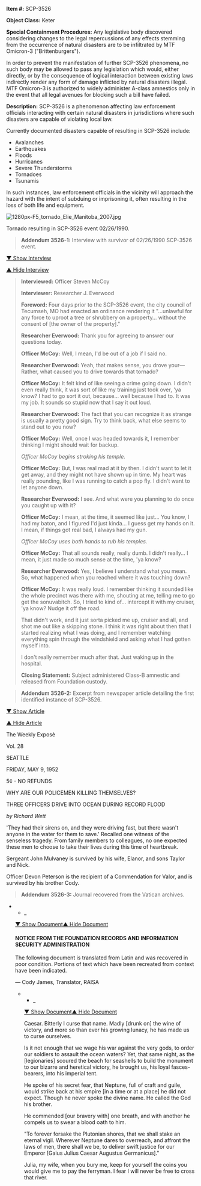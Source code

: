 **Item #:** SCP-3526

**Object Class:** Keter

**Special Containment Procedures:** Any legislative body discovered considering changes to the legal repercussions of any effects stemming from the occurrence of natural disasters are to be infiltrated by MTF Omicron-3 ("Brittenburgers").

In order to prevent the manifestation of further SCP-3526 phenomena, no such body may be allowed to pass any legislation which would, either directly, or by the consequence of logical interaction between existing laws indirectly render any form of damage inflicted by natural disasters illegal. MTF Omicron-3 is authorized to widely administer A-class amnestics only in the event that all legal avenues for blocking such a bill have failed.

**Description:** SCP-3526 is a phenomenon affecting law enforcement officials interacting with certain natural disasters in jurisdictions where such disasters are capable of violating local law.

Currently documented disasters capable of resulting in SCP-3526 include:

*   Avalanches
*   Earthquakes
*   Floods
*   Hurricanes
*   Severe Thunderstorms
*   Tornadoes
*   Tsunamis

In such instances, law enforcement officials in the vicinity will approach the hazard with the intent of subduing or imprisoning it, often resulting in the loss of both life and equipment.

![1280px-F5_tornado_Elie_Manitoba_2007.jpg](https://upload.wikimedia.org/wikipedia/commons/thumb/9/98/F5_tornado_Elie_Manitoba_2007.jpg/1280px-F5_tornado_Elie_Manitoba_2007.jpg "Click and hold to enlarge.")

Tornado resulting in SCP-3526 event 02/26/1990.

  

> **Addendum 3526-1:** Interview with survivor of 02/26/1990 SCP-3526 event.

[▼ Show Interview](javascript:;)

[▲ Hide Interview](javascript:;)

> **Interviewed:** Officer Steven McCoy
> 
> **Interviewer:** Researcher J. Everwood
> 
> **Foreword:** Four days prior to the SCP-3526 event, the city council of Tecumseh, MO had enacted an ordinance rendering it "…unlawful for any force to uproot a tree or shrubbery on a property… without the consent of \[the owner of the property\]."
> 
> **<Begin Log>**
> 
> **Researcher Everwood:** Thank you for agreeing to answer our questions today.
> 
> **Officer McCoy:** Well, I mean, I'd be out of a job if I said no.
> 
> **Researcher Everwood:** Yeah, that makes sense, you drove your— Rather, what caused you to drive towards that tornado?
> 
> **Officer McCoy:** It felt kind of like seeing a crime going down. I didn't even really think, it was sort of like my training just took over, 'ya know? I had to go sort it out, because… well because I had to. It was my job. It sounds so stupid now that I say it out loud.
> 
> **Researcher Everwood:** The fact that you can recognize it as strange is usually a pretty good sign. Try to think back, what else seems to stand out to you now?
> 
> **Officer McCoy:** Well, once I was headed towards it, I remember thinking I might should wait for backup.
> 
> _Officer McCoy begins stroking his temple._
> 
> **Officer McCoy:** But, I was real mad at it by then. I didn't want to let it get away, and they might not have shown up in time. My heart was really pounding, like I was running to catch a pop fly. I didn't want to let anyone down.
> 
> **Researcher Everwood:** I see. And what were you planning to do once you caught up with it?
> 
> **Officer McCoy:** I mean, at the time, it seemed like just… You know, I had my baton, and I figured I'd just kinda… I guess get my hands on it. I mean, if things got real bad, I always had my gun.
> 
> _Officer McCoy uses both hands to rub his temples._
> 
> **Officer McCoy:** That all sounds really, really dumb. I didn't really… I mean, it just made so much sense at the time, 'ya know?
> 
> **Researcher Everwood:** Yes, I believe I understand what you mean. So, what happened when you reached where it was touching down?
> 
> **Officer McCoy:** It was really loud. I remember thinking it sounded like the whole precinct was there with me, shouting at me, telling me to go get the sonuvabitch. So, I tried to kind of… intercept it with my cruiser, 'ya know? Nudge it off the road.
> 
> That didn't work, and it just sorta picked me up, cruiser and all, and shot me out like a skipping stone. I think it was right about then that I started realizing what I was doing, and I remember watching everything spin through the windshield and asking what I had gotten myself into.
> 
> I don't really remember much after that. Just waking up in the hospital.
> 
> **<End Log>**
> 
> **Closing Statement:** Subject administered Class-B amnestic and released from Foundation custody.

> **Addendum 3526-2:** Excerpt from newspaper article detailing the first identified instance of SCP-3526.

[▼ Show Article](javascript:;)

[▲ Hide Article](javascript:;)

The Weekly Exposè

Vol. 28

SEATTLE

FRIDAY, MAY 9, 1952

5¢ - NO REFUNDS

WHY ARE OUR POLICEMEN KILLING THEMSELVES?

THREE OFFICERS DRIVE INTO OCEAN DURING RECORD FLOOD

_by Richard Wett_

'They had their sirens on, and they were driving fast, but there wasn't anyone in the water for them to save.' Recalled one witness of the senseless tragedy. From family members to colleagues, no one expected these men to choose to take their lives during this time of heartbreak.

Sergeant John Mulvaney is survived by his wife, Elanor, and sons Taylor and Nick.

Officer Devon Peterson is the recipient of a Commendation for Valor, and is survived by his brother Cody.

> **Addendum 3526-3:** Journal recovered from the Vatican archives.

*   *   \_
    
    [▼ Show Document](javascript:;)[▲ Hide Document](javascript:;)
    
    #### NOTICE FROM THE FOUNDATION RECORDS AND INFORMATION SECURITY ADMINISTRATION
    
    The following document is translated from Latin and was recovered in poor condition. Portions of text which have been recreated from context have been indicated.
    
    — Cody James, Translator, RAISA
    
    *   *   \_
        
        [▼ Show Document](javascript:;)[▲ Hide Document](javascript:;)
        
        Caesar. Bitterly I curse that name. Madly \[drunk on\] the wine of victory, and more so than ever his growing lunacy, he has made us to curse ourselves.  
          
        Is it not enough that we wage his war against the very gods, to order our soldiers to assault the ocean waters? Yet, that same night, as the \[legionaries\] scoured the beach for seashells to build the monument to our bizarre and heretical victory, he brought us, his loyal fasces-bearers, into his imperial tent.  
          
        He spoke of his secret fear, that Neptune, full of craft and guile, would strike back at his empire \[in a time or at a place\] he did not expect. Though he never spoke the divine name. He called the God his brother.  
          
        He commended \[our bravery with\] one breath, and with another he compels us to swear a blood oath to him.  
          
        "To forever forsake the Plutonian shores, that we shall stake an eternal vigil. Wherever Neptune dares to overreach, and affront the laws of men, there shall we be, to deliver swift justice for our Emperor \[Gaius Julius Caesar Augustus Germanicus\]."  
          
        Julia, my wife, when you bury me, keep for yourself the coins you would give me to pay the ferryman. I fear I will never be free to cross that river.
